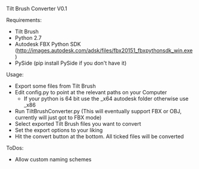 Tilt Brush Converter V0.1

Requirements:
- Tilt Brush
- Python 2.7
- Autodesk FBX Python SDK (http://images.autodesk.com/adsk/files/fbx20151_fbxpythonsdk_win.exe)
- PySide (pip install PySide if you don't have it)

Usage:
- Export some files from Tilt Brush
- Edit config.py to point at the relevant paths on your Computer
  - If your python is 64 bit use the _x64 autodesk folder otherwise use _x86
- Run TiltBrushConverter.py (This will eventually support FBX or OBJ, currently will just got to FBX mode)
- Select exported Tilt Brush files you want to convert
- Set the export options to your liking
- Hit the convert button at the bottom. All ticked files will be converted

ToDos:
- Allow custom naming schemes